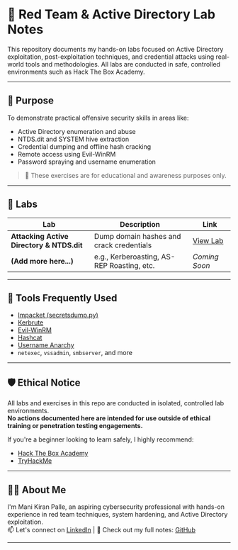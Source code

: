 # 🧠 Red Team & Active Directory Lab Notes

This repository documents my hands-on labs focused on Active Directory exploitation, post-exploitation techniques, and credential attacks using real-world tools and methodologies. All labs are conducted in safe, controlled environments such as Hack The Box Academy.

---

## 🎯 Purpose

To demonstrate practical offensive security skills in areas like:

- Active Directory enumeration and abuse
- NTDS.dit and SYSTEM hive extraction
- Credential dumping and offline hash cracking
- Remote access using Evil-WinRM
- Password spraying and username enumeration

> 📌 These exercises are for educational and awareness purposes only.

---

## 📂 Labs

| Lab | Description | Link |
|-----|-------------|------|
| **Attacking Active Directory & NTDS.dit** | Dump domain hashes and crack credentials | [View Lab](./notes/Attacking-Active-Directory-NTDS.dit.md) |
| **(Add more here...)** | e.g., Kerberoasting, AS-REP Roasting, etc. | *Coming Soon* |

---

## 🧰 Tools Frequently Used

- [Impacket (secretsdump.py)](https://github.com/fortra/impacket)
- [Kerbrute](https://github.com/ropnop/kerbrute)
- [Evil-WinRM](https://github.com/Hackplayers/evil-winrm)
- [Hashcat](https://hashcat.net/hashcat/)
- [Username Anarchy](https://github.com/urbanadventurer/username-anarchy)
- `netexec`, `vssadmin`, `smbserver`, and more

---

## 🛡️ Ethical Notice

All labs and exercises in this repo are conducted in isolated, controlled lab environments.  
**No actions documented here are intended for use outside of ethical training or penetration testing engagements.**

If you're a beginner looking to learn safely, I highly recommend:
- [Hack The Box Academy](https://academy.hackthebox.com)
- [TryHackMe](https://tryhackme.com)

---

## 🙋‍♂️ About Me

I'm Mani Kiran Palle, an aspiring cybersecurity professional with hands-on experience in red team techniques, system hardening, and Active Directory exploitation.  
📫 Let's connect on [LinkedIn](https://www.linkedin.com/in/manikiranpalle) | 📁 Check out my full notes: [GitHub](https://github.com/manikiran237)

---

